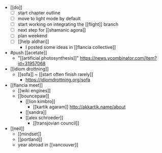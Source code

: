 - [[do]]
  - [ ] start chapter outline
  - [ ] move to light mode by default
  - [ ] start working on integrating the [[flight]] branch
  - [ ] next step for [[shamanic agora]]
  - [ ] plan weekend
  - [ ] [[help aldhari]]
    - I posted some ideas in [[flancia collective]]
- #push [[acetate]]
  - "[[artificial photosynthesis]]" https://news.ycombinator.com/item?id=31957068
- [[idiom drottning]]
  - [[sofa]] ~ [[start often finish rarely]]
    - https://idiomdrottning.org/sofa
- [[flancia meet]]
  - [[wiki engines]]
  - [[bouncepaw]]
    - [[lion kimbro]]
      - [[kartik agaram]] http://akkartik.name/about
    - [[sandra]]
    - [[alex schroeder]]
      - [[transjovian council]]
- [[neil]]
  - [[mindset]]
  - [[portland]]
  - year abroad in [[vancouver]]
